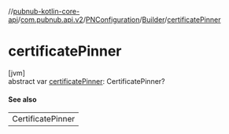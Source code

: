 //[pubnub-kotlin-core-api](../../../../index.md)/[com.pubnub.api.v2](../../index.md)/[PNConfiguration](../index.md)/[Builder](index.md)/[certificatePinner](certificate-pinner.md)

# certificatePinner

[jvm]\
abstract var [certificatePinner](certificate-pinner.md): CertificatePinner?

#### See also

| |
|---|
| CertificatePinner |
